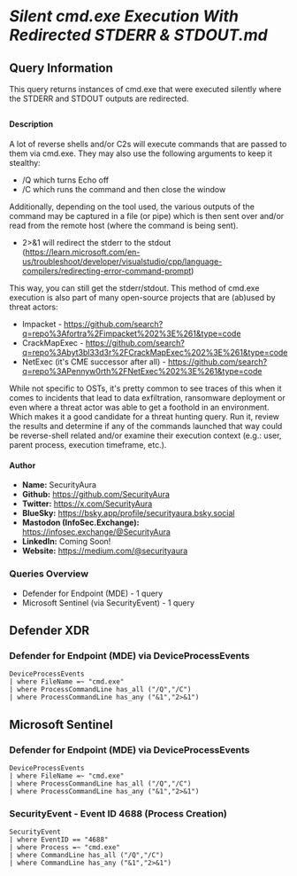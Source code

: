 # *Silent cmd.exe Execution With Redirected STDERR & STDOUT.md*

## Query Information

This query returns instances of cmd.exe that were executed silently where the STDERR and STDOUT outputs are redirected.

##

#### Description

A lot of reverse shells and/or C2s will execute commands that are passed to them via cmd.exe. They may also use the following arguments to keep it stealthy:

- /Q which turns Echo off
- /C which runs the command and then close the window

Additionally, depending on the tool used, the various outputs of the command may be captured in a file (or pipe) which is then sent over and/or read from the remote host (where the command is being sent).

- 2>&1 will redirect the stderr to the stdout (https://learn.microsoft.com/en-us/troubleshoot/developer/visualstudio/cpp/language-compilers/redirecting-error-command-prompt)

This way, you can still get the stderr/stdout. This method of cmd.exe execution is also part of many open-source projects that are (ab)used by threat actors:

- Impacket - https://github.com/search?q=repo%3Afortra%2Fimpacket%202%3E%261&type=code
- CrackMapExec - https://github.com/search?q=repo%3Abyt3bl33d3r%2FCrackMapExec%202%3E%261&type=code
- NetExec (it's CME successor after all) - https://github.com/search?q=repo%3APennyw0rth%2FNetExec%202%3E%261&type=code

While not specific to OSTs, it's pretty common to see traces of this when it comes to incidents that lead to data exfiltration, ransomware deployment or even where a threat actor was able to get a foothold in an environment. Which makes it a good candidate for a threat hunting query. Run it, review the results and determine if any of the commands launched that way could be reverse-shell related and/or examine their execution context (e.g.: user, parent process, execution timeframe, etc.).

#### Author <Optional>
- **Name:** SecurityAura
- **Github:** https://github.com/SecurityAura
- **Twitter:** https://x.com/SecurityAura
- **BlueSky:** https://bsky.app/profile/securityaura.bsky.social
- **Mastodon (InfoSec.Exchange):** https://infosec.exchange/@SecurityAura
- **LinkedIn:** Coming Soon!
- **Website:** https://medium.com/@securityaura

### Queries Overview ###

- Defender for Endpoint (MDE) - 1 query
- Microsoft Sentinel (via SecurityEvent) - 1 query

## Defender XDR ##
### Defender for Endpoint (MDE) via DeviceProcessEvents ###
```KQL
DeviceProcessEvents
| where FileName =~ "cmd.exe"
| where ProcessCommandLine has_all ("/Q","/C")
| where ProcessCommandLine has_any ("&1","2>&1")
```
## Microsoft Sentinel ##
### Defender for Endpoint (MDE) via DeviceProcessEvents ###
```KQL
DeviceProcessEvents
| where FileName =~ "cmd.exe"
| where ProcessCommandLine has_all ("/Q","/C")
| where ProcessCommandLine has_any ("&1","2>&1")
```
### SecurityEvent - Event ID 4688 (Process Creation) ###
```KQL
SecurityEvent
| where EventID == "4688"
| where Process =~ "cmd.exe"
| where CommandLine has_all ("/Q","/C")
| where CommandLine has_any ("&1","2>&1")
```
